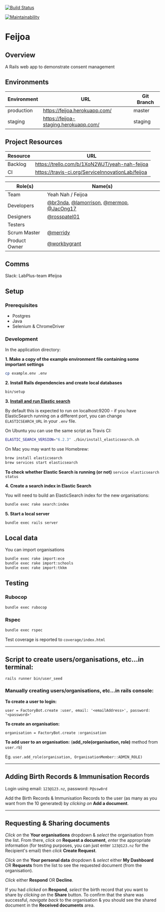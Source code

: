 [![Build Status](https://travis-ci.org/ServiceInnovationLab/feijoa.svg?branch=master)](https://travis-ci.org/ServiceInnovationLab/feijoa)

[![Maintainability](https://api.codeclimate.com/v1/badges/8f2b6efc2000ad726fd2/maintainability)](https://codeclimate.com/github/ServiceInnovationLab/feijoa/maintainability)

# Feijoa

## Overview

A Rails web app to demonstrate consent management

## Environments

**Environment** | **URL**  | **Git Branch**
---    | ---                                | ---    |
production | https://feijoa.herokuapp.com/ | master |
staging | https://feijoa-staging.herokuapp.com/ | staging |

## Project Resources

**Resource** | **URL**
---     | ---
Backlog | https://trello.com/b/1XoN2WJT/yeah-nah-feijoa
CI      | https://travis-ci.org/ServiceInnovationLab/feijoa

**Role(s)** | **Name(s)**
---        | ---
Team       | Yeah Nah / Feijoa
Developers | [@br3nda](https://github.com/Br3nda), [@lamorrison](https://github.com/lamorrison), [@mermop](https://github.com/mermop), [@JacOng17](https://github.com/JacOng17)
Designers | [@rosspatel01](https://github.com/rosspatel01)
Testers |
Scrum Master | [@merridy](https://github.com/merridy)
Product Owner | [@workbygrant](https://github.com/workbygrant)

## Comms

Slack: LabPlus-team #feijoa

## Setup

### Prerequisites

- Postgres
- Java
- Selenium & ChromeDriver

### Development

In the application directory:

**1. Make a copy of the example environment file containing some important settings**

```bash
cp example.env .env
```

**2. Install Rails dependencies and create local databases**

```bash
bin/setup
```

**3. [Install and run Elastic search](https://www.elastic.co/downloads/elasticsearch)**

By default this is expected to run on localhost:9200 - if you have ElasticSearch running on a different port, you can change `ELASTICSEARCH_URL` in your `.env` file.

On Ubuntu you can use the same script as Travis CI:

```bash
ELASTIC_SEARCH_VERSION="6.2.3" ./bin/install_elasticsearch.sh
```

On Mac you may want to use Homebrew:

```bash
brew install elasticsearch
brew services start elasticsearch
```

**To check whether Elastic Search is running (or not)**
`service elasticsearch status`

**4. Create a search index in Elastic Search**

You will need to build an ElasticSearch index for the new organisations:

```bash
bundle exec rake search:index
```

**5. Start a local server**

```bash
bundle exec rails server
```

## Local data

You can import organisations

```bash
bundle exec rake import:ece
bundle exec rake import:schools
bundle exec rake import:tkkm
```

## Testing

### Rubocop

```bash
bundle exec rubocop
```

### Rspec

```bash
bundle exec rspec
```

Test coverage is reported to `coverage/index.html`

---

## Script to create users/organisations, etc...in **terminal:**

`rails runner bin/user_seed`

### Manually creating users/organisations, etc...in **rails console:**

**To create a user to login:**

`user = FactoryBot.create :user, email: '<emailAddress>', password: '<password>'`

**To create an organisation:**

`organisation = FactoryBot.create :organisation`

**To add user to an organisation:** (**add_role(organisation, role)** method from `user.rb`)

Eg.
`user.add_role(organisation, OrganisationMember::ADMIN_ROLE)`

---

## Adding Birth Records & Immunisation Records

Login using email: `123@123.nz`, password: `P@ssw0rd`

Add the Birth Records & Immunisation Records to the user (as many as you want from the 10 generated) by *clicking on* **Add a document**.

---

## Requesting & Sharing documents

*Click on* the **Your organisations** dropdown & *select* the organisation from the list. From there, *click on* **Request a document**, *enter* the appropriate information (for testing purposes, you can just enter `123@123.nz` for the Recipient's email) then *click* **Create Request**.

*Click on* the **Your personal data** dropdown & *select* either **My Dashboard** OR **Requests** from the list to see the requested document (from the organisation).

*Click* either **Respond** OR **Decline**.

If you had *clicked* on **Respond**, *select* the birth record that you want to share by *clicking on* the **Share** button. To confirm that the share was successful, *navigate back* to the organisation & you should see the shared document in the **Received documents** area.
